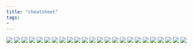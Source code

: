 ```yaml
---
title: "cheatsheet"
tags: 
- 
---
```



![](https://i.imgur.com/GsfjCUN.png)
![](https://i.imgur.com/CYa9U0n.png)
![](https://i.imgur.com/MGgdY1w.png)
![](https://i.imgur.com/Iw7VSjo.png)
![](https://i.imgur.com/XCMPHFR.png)
![](https://i.imgur.com/zX3Jhxi.png)
![](https://i.imgur.com/vefy0MY.png)
![](https://i.imgur.com/AYmgrDZ.png)
![](https://i.imgur.com/lLUOlI4.png)
![](https://i.imgur.com/DH1CFMv.png)
![](https://i.imgur.com/SwNqjXs.png)
![](https://i.imgur.com/Z2Md1zn.png)
![](https://i.imgur.com/Jb6e0pn.png)
![](https://i.imgur.com/HZzxo5Q.png)
![](https://i.imgur.com/SSFIWgS.png)
![](https://i.imgur.com/7lRdE01.png)
![](https://i.imgur.com/ct4ha96.png)
![](https://i.imgur.com/277rIWv.png)
![](https://i.imgur.com/PoIHhBT.png)
![](https://i.imgur.com/PnXEvHo.png)
![](https://i.imgur.com/hY8Emhc.png)
![](https://i.imgur.com/VWvygBs.png)
![](https://i.imgur.com/RckEZRM.png)
![](https://i.imgur.com/qNGtG72.png)
